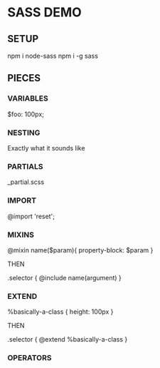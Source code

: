 # SASS DEMO

## SETUP
npm i node-sass
npm i -g sass

## PIECES

### VARIABLES 
$foo: 100px;

### NESTING
Exactly what it sounds like

### PARTIALS
_partial.scss

### IMPORT
@import 'reset';

### MIXINS
@mixin name($param){
  property-block: $param
}

THEN

.selector {
  @include name(argument)
}

### EXTEND 
%basically-a-class {
  height: 100px
}

THEN

.selector {
  @extend %basically-a-class
}

### OPERATORS
